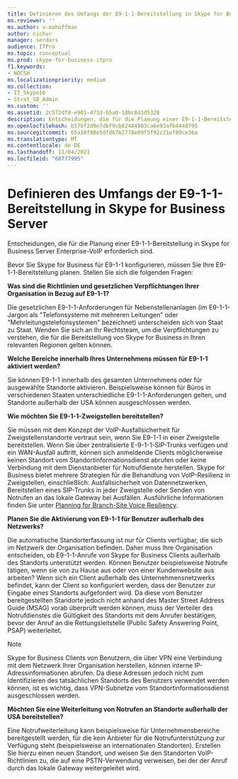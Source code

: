 ```yaml
---
title: Definieren des Umfangs der E9-1-1-Bereitstellung in Skype for Business Server
ms.reviewer: ''
ms.author: v-mahoffman
author: cichur
manager: serdars
audience: ITPro
ms.topic: conceptual
ms.prod: skype-for-business-itpro
f1.keywords:
- NOCSH
ms.localizationpriority: medium
ms.collection:
- IT_Skype16
- Strat_SB_Admin
ms.custom: ''
ms.assetid: 2c572dfd-e901-471d-b5a0-18bc8d1d5328
description: Entscheidungen, die für die Planung einer E9-1-1-Bereitstellung in Skype for Business Server Enterprise-VoIP erforderlich sind.
ms.openlocfilehash: b576f2d9e7dbf9cb82484803ca6e93afb4440795
ms.sourcegitcommit: 65a10f80e5dfd67b2778e09f5f92c21ef09ce36a
ms.translationtype: MT
ms.contentlocale: de-DE
ms.lasthandoff: 11/04/2021
ms.locfileid: "60777995"
---
```

# <a name="define-the-scope-of-the-e9-1-1-deployment-in-skype-for-business-server"></a>Definieren des Umfangs der E9-1-1-Bereitstellung in Skype for Business Server

Entscheidungen, die für die Planung einer E9-1-1-Bereitstellung in Skype for Business Server Enterprise-VoIP erforderlich sind.

Bevor Sie Skype for Business für E9-1-1 konfigurieren, müssen Sie Ihre E9-1-1-Bereitstellung planen. Stellen Sie sich die folgenden Fragen:

 **Was sind die Richtlinien und gesetzlichen Verpflichtungen Ihrer Organisation in Bezug auf E9-1-1?**

 Die gesetzlichen E9-1-1-Anforderungen für Nebenstellenanlagen (im E9-1-1-Jargon als "Telefonsysteme mit mehreren Leitungen" oder "Mehrleitungstelefonsystemen" bezeichnet) unterscheiden sich von Staat zu Staat. Wenden Sie sich an Ihr Rechtsteam, um die Verpflichtungen zu verstehen, die für die Bereitstellung von Skype for Business in Ihren relevanten Regionen gelten können.

 **Welche Bereiche innerhalb Ihres Unternehmens müssen für E9-1-1 aktiviert werden?**

 Sie können E9-1-1 innerhalb des gesamten Unternehmens oder für ausgewählte Standorte aktivieren. Beispielsweise können für Büros in verschiedenen Staaten unterschiedliche E9-1-1-Anforderungen gelten, und Standorte außerhalb der USA können ausgeschlossen werden.

 **Wie möchten Sie E9-1-1-Zweigstellen bereitstellen?**

 Sie müssen mit dem Konzept der VoIP-Ausfallsicherheit für Zweigstellenstandorte vertraut sein, wenn Sie E9-1-1 in einer Zweigstelle bereitstellen. Wenn Sie über zentralisierte E-9-1-1-SIP-Trunks verfügen und ein WAN-Ausfall auftritt, können sich anmeldende Clients möglicherweise keinen Standort vom Standortinformationsdienst abrufen oder keine Verbindung mit dem Dienstanbieter für Notrufdienste herstellen. Skype for Business bietet mehrere Strategien für die Behandlung von VoIP-Resilienz in Zweigstellen, einschließlich: Ausfallsicherheit von Datennetzwerken, Bereitstellen eines SIP-Trunks in jeder Zweigstelle oder Senden von Notrufen an das lokale Gateway bei Ausfällen. Ausführliche Informationen finden Sie unter [Planning for Branch-Site Voice Resiliency](/previous-versions/office/lync-server-2013/lync-server-2013-planning-for-branch-site-voice-resiliency).

 **Planen Sie die Aktivierung von E9-1-1 für Benutzer außerhalb des Netzwerks?**

 Die automatische Standorterfassung ist nur für Clients verfügbar, die sich im Netzwerk der Organisation befinden. Daher muss Ihre Organisation entscheiden, ob E9-1-1-Anrufe von Skype for Business Clients außerhalb des Standorts unterstützt werden. Können Benutzer beispielsweise Notrufe tätigen, wenn sie von zu Hause aus oder von einer Kundenwebsite aus arbeiten? Wenn sich ein Client außerhalb des Unternehmensnetzwerks befindet, kann der Client so konfiguriert werden, dass der Benutzer zur Eingabe eines Standorts aufgefordert wird. Da diese vom Benutzer bereitgestellten Standorte jedoch nicht anhand des Master Street Address Guide (MSAG) vorab überprüft werden können, muss der Verteiler des Notrufdienstes die Gültigkeit des Standorts mit dem Anrufer bestätigen, bevor der Anruf an die Rettungsleitstelle (Public Safety Answering Point, PSAP) weiterleitet.

> [!NOTE]
> Skype for Business Clients von Benutzern, die über VPN eine Verbindung mit dem Netzwerk Ihrer Organisation herstellen, können interne IP-Adressinformationen abrufen. Da diese Adressen jedoch nicht zum Identifizieren des tatsächlichen Standorts des Benutzers verwendet werden können, ist es wichtig, dass VPN-Subnetze vom Standortinformationsdienst ausgeschlossen werden.

 **Möchten Sie eine Weiterleitung von Notrufen an Standorte außerhalb der USA bereitstellen?**

 Eine Notrufweiterleitung kann beispielsweise für Unternehmensbereiche bereitgestellt werden, für die kein Anbieter für die Notrufunterstützung zur Verfügung steht (beispielsweise an internationalen Standorten). Erstellen Sie hierzu einen neuen Standort, und weisen Sie den Standorten VoIP-Richtlinien zu, die auf eine PSTN-Verwendung verweisen, bei der der Anruf durch das lokale Gateway weitergeleitet wird.